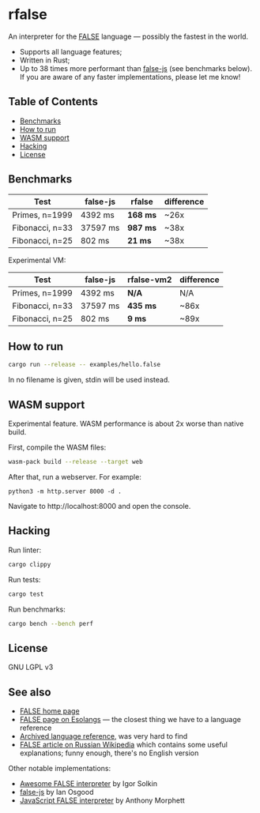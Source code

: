 # rfalse

An interpreter for the [FALSE](https://esolangs.org/wiki/FALSE) language — possibly the fastest in the world.

- Supports all language features;
- Written in Rust;
- Up to 38 times more performant than [false-js](http://www.quirkster.com/iano/js/false-js.html) (see benchmarks below). If you are aware of any faster implementations, please let me know!

## Table of Contents

- [Benchmarks](#benchmarks)
- [How to run](#how-to-run)
- [WASM support](#wasm-support)
- [Hacking](#hacking)
- [License](#license)

## Benchmarks

| Test | false-js | rfalse | difference |
|------|----------|--------|------------|
| Primes, n=1999 | 4392 ms | **168 ms** | ~26x
| Fibonacci, n=33 | 37597 ms | **987 ms** | ~38x
| Fibonacci, n=25 | 802 ms | **21 ms** | ~38x

Experimental VM:

| Test | false-js | rfalse-vm2 | difference |
|------|----------|--------|------------|
| Primes, n=1999 | 4392 ms | **N/A** | N/A
| Fibonacci, n=33 | 37597 ms | **435 ms** | ~86x
| Fibonacci, n=25 | 802 ms | **9 ms** | ~89x

## How to run

```sh
cargo run --release -- examples/hello.false
```

In no filename is given, stdin will be used instead.

## WASM support

Experimental feature. WASM performance is about 2x worse than native build.

First, compile the WASM files:

```sh
wasm-pack build --release --target web
```

After that, run a webserver. For example:

```
python3 -m http.server 8000 -d .
```

Navigate to http://localhost:8000 and open the console.

## Hacking

Run linter:

```sh
cargo clippy
```

Run tests:

```sh
cargo test
```

Run benchmarks:

```sh
cargo bench --bench perf
```

## License

GNU LGPL v3

## See also

* [FALSE home page](https://strlen.com/false-language/)
* [FALSE page on Esolangs](https://esolangs.org/wiki/FALSE) — the closest thing we have to a language reference
* [Archived language reference](https://web.archive.org/web/20110716155733/http://strlen.com/false/false.txt), was very hard to find
* [FALSE article on Russian Wikipedia](https://ru.wikipedia.org/wiki/FALSE) which contains some useful explanations; funny enough, there's no English version

Other notable implementations:

* [Awesome FALSE interpreter](https://github.com/solkin/false-vm) by Igor Solkin
* [false-js](https://www.quirkster.com/iano/js/false-js.html) by Ian Osgood
* [JavaScript FALSE interpreter](https://morphett.info/false/false.html) by Anthony Morphett
